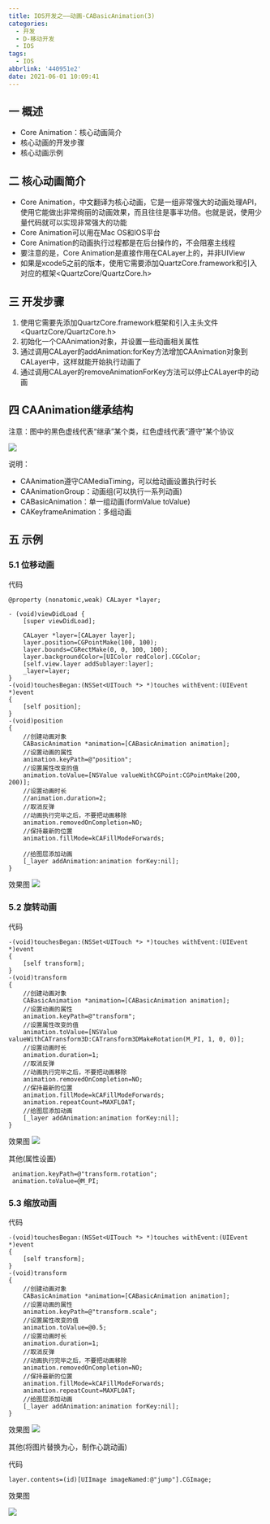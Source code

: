 ```yaml
---
title: IOS开发之——动画-CABasicAnimation(3)
categories:
  - 开发
  - D-移动开发
  - IOS
tags:
  - IOS
abbrlink: '440951e2'
date: 2021-06-01 10:09:41
---
```

## 一 概述

* Core Animation：核心动画简介
* 核心动画的开发步骤
* 核心动画示例

<!--more-->

## 二 核心动画简介

* Core Animation，中文翻译为核心动画，它是一组非常强大的动画处理API，使用它能做出非常绚丽的动画效果，而且往往是事半功倍。也就是说，使用少量代码就可以实现非常强大的功能
* Core Animation可以用在Mac OS和IOS平台
* Core Animation的动画执行过程都是在后台操作的，不会阻塞主线程
* 要注意的是，Core Animation是直接作用在CALayer上的，并非UIView
* 如果是xcode5之前的版本，使用它需要添加QuartzCore.framework和引入对应的框架<QuartzCore/QuartzCore.h>

## 三 开发步骤

1. 使用它需要先添加QuartzCore.framework框架和引入主头文件<QuartzCore/QuartzCore.h>
2. 初始化一个CAAnimation对象，并设置一些动画相关属性
3. 通过调用CALayer的addAnimation:forKey方法增加CAAnimation对象到CALayer中，这样就能开始执行动画了
4. 通过调用CALayer的removeAnimationForKey方法可以停止CALayer中的动画

## 四 CAAnimation继承结构

注意：图中的黑色虚线代表“继承”某个类，红色虚线代表“遵守”某个协议

![][1]

说明：

* CAAnimation遵守CAMediaTiming，可以给动画设置执行时长
* CAAnimationGroup：动画组(可以执行一系列动画)
* CABasicAnimation：单一组动画(formValue toValue)
* CAKeyframeAnimation：多组动画

## 五 示例

### 5.1 位移动画

代码

```
@property (nonatomic,weak) CALayer *layer;

- (void)viewDidLoad {
    [super viewDidLoad];

    CALayer *layer=[CALayer layer];
    layer.position=CGPointMake(100, 100);
    layer.bounds=CGRectMake(0, 0, 100, 100);
    layer.backgroundColor=[UIColor redColor].CGColor;
    [self.view.layer addSublayer:layer];
    _layer=layer;
}
-(void)touchesBegan:(NSSet<UITouch *> *)touches withEvent:(UIEvent *)event
{
    [self position];
}
-(void)position
{
    //创建动画对象
    CABasicAnimation *animation=[CABasicAnimation animation];
    //设置动画的属性
    animation.keyPath=@"position";
    //设置属性改变的值
    animation.toValue=[NSValue valueWithCGPoint:CGPointMake(200, 200)];
    //设置动画时长
    //animation.duration=2;
    //取消反弹
    //动画执行完毕之后，不要把动画移除
    animation.removedOnCompletion=NO;
    //保持最新的位置
    animation.fillMode=kCAFillModeForwards;
    
    //给图层添加动画
    [_layer addAnimation:animation forKey:nil];
}
```

效果图
![][2]

### 5.2 旋转动画

代码

```
-(void)touchesBegan:(NSSet<UITouch *> *)touches withEvent:(UIEvent *)event
{
    [self transform];
}
-(void)transform
{
    //创建动画对象
    CABasicAnimation *animation=[CABasicAnimation animation];
    //设置动画的属性
    animation.keyPath=@"transform";
    //设置属性改变的值
    animation.toValue=[NSValue valueWithCATransform3D:CATransform3DMakeRotation(M_PI, 1, 0, 0)];
    //设置动画时长
    animation.duration=1;
    //取消反弹
    //动画执行完毕之后，不要把动画移除
    animation.removedOnCompletion=NO;
    //保持最新的位置
    animation.fillMode=kCAFillModeForwards;
    animation.repeatCount=MAXFLOAT;
    //给图层添加动画
    [_layer addAnimation:animation forKey:nil];
}
```

效果图
![][3]

其他(属性设置)

```
 animation.keyPath=@"transform.rotation";
 animation.toValue=@M_PI;
```

### 5.3 缩放动画

代码

```
-(void)touchesBegan:(NSSet<UITouch *> *)touches withEvent:(UIEvent *)event
{
    [self transform];
}
-(void)transform
{
    //创建动画对象
    CABasicAnimation *animation=[CABasicAnimation animation];
    //设置动画的属性
    animation.keyPath=@"transform.scale";
    //设置属性改变的值
    animation.toValue=@0.5;
    //设置动画时长
    animation.duration=1;
    //取消反弹
    //动画执行完毕之后，不要把动画移除
    animation.removedOnCompletion=NO;
    //保持最新的位置
    animation.fillMode=kCAFillModeForwards;
    animation.repeatCount=MAXFLOAT;
    //给图层添加动画
    [_layer addAnimation:animation forKey:nil];
}
```

效果图
![][4]

其他(将图片替换为心，制作心跳动画)

代码

```
layer.contents=(id)[UIImage imageNamed:@"jump"].CGImage;
```

效果图

![][5]



[1]:https://cdn.staticaly.com/gh/PGzxc/CDN/master/blog-ios/ios-caanimation-struct.png
[2]:https://cdn.staticaly.com/gh/PGzxc/CDN/master/blog-ios/ios-animation-position.gif
[3]:https://cdn.staticaly.com/gh/PGzxc/CDN/master/blog-ios/ios-animation-rotate.gif
[4]:https://cdn.staticaly.com/gh/PGzxc/CDN/master/blog-ios/ios-animation-scale.gif
[5]:https://cdn.staticaly.com/gh/PGzxc/CDN/master/blog-ios/ios-animation-jupm.gif

